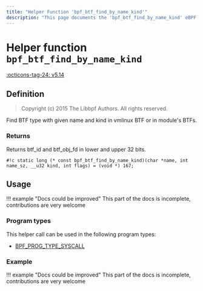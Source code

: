 ```yaml
---
title: "Helper Function 'bpf_btf_find_by_name_kind'"
description: "This page documents the 'bpf_btf_find_by_name_kind' eBPF helper function, including its defintion, usage, program types that can use it, and examples."
---
```

# Helper function `bpf_btf_find_by_name_kind`

<!-- [FEATURE_TAG](bpf_btf_find_by_name_kind) -->
[:octicons-tag-24: v5.14](https://github.com/torvalds/linux/commit/3d78417b60fba249cc555468cb72d96f5cde2964)
<!-- [/FEATURE_TAG] -->

## Definition

> Copyright (c) 2015 The Libbpf Authors. All rights reserved.


<!-- [HELPER_FUNC_DEF] -->
Find BTF type with given name and kind in vmlinux BTF or in module's BTFs.

### Returns

Returns btf_id and btf_obj_fd in lower and upper 32 bits.

`#!c static long (* const bpf_btf_find_by_name_kind)(char *name, int name_sz, __u32 kind, int flags) = (void *) 167;`
<!-- [/HELPER_FUNC_DEF] -->

## Usage

!!! example "Docs could be improved"
    This part of the docs is incomplete, contributions are very welcome

### Program types

This helper call can be used in the following program types:

<!-- DO NOT EDIT MANUALLY -->
<!-- [HELPER_FUNC_PROG_REF] -->
 * [BPF_PROG_TYPE_SYSCALL](../program-type/BPF_PROG_TYPE_SYSCALL.md)
<!-- [/HELPER_FUNC_PROG_REF] -->

### Example

!!! example "Docs could be improved"
    This part of the docs is incomplete, contributions are very welcome
